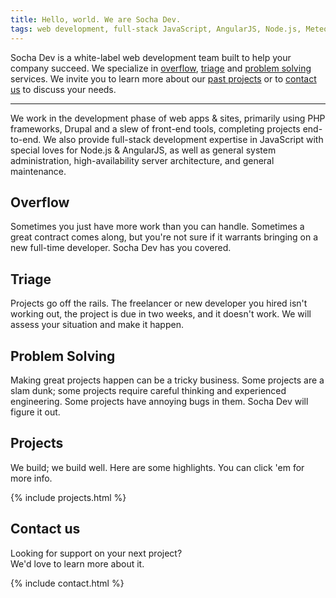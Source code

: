 ```yaml
---
title: Hello, world. We are Socha Dev.
tags: web development, full-stack JavaScript, AngularJS, Node.js, Meteor, PHP, Phalcon, Drupal
---
```


<div class="stripe">
  <div class="container">
    <div class="columns-12">
      <p>Socha Dev is a white-label web development team built to help your company
      succeed. We specialize in <a href="#overflow" class="blue">overflow</a>,
      <a href="#triage" class="red">triage</a> and <a href="#problem-solving" class="green">problem solving</a>
      services. We invite you to learn more about our <a href="#projects">past projects</a>
      or to <a href="#contact">contact us</a> to discuss your needs.</p>
      <hr>
      <p>We work in the development phase of web apps & sites, primarily using
      PHP frameworks, Drupal and a slew of front-end tools, completing projects
      end-to-end. We also provide full-stack development expertise in JavaScript with
      special loves for Node.js & AngularJS, as well as general system administration,
      high-availability server architecture, and general maintenance.</p>
    </div>
  </div>
</div>
<div class="stripe blue">
  <div class="container">
    <div class="columns-12">
      <h2 id="overflow">Overflow</h2>
      <p>Sometimes you just have more work than you can handle. Sometimes a great
      contract comes along, but you're not sure if it warrants bringing on a new
      full-time developer. Socha Dev has you covered.</p>
    </div>
  </div>
</div>
<div class="stripe red">
  <div class="container">
    <div class="columns-12">
      <h2 id="triage">Triage</h2>
      <p>Projects go off the rails. The freelancer or new developer you hired isn't
      working out, the project is due in two weeks, and it doesn't work. We will
      assess your situation and make it happen.</p>
    </div>
  </div>
</div>
<div class="stripe green">
  <div class="container">
    <div class="columns-12">
      <h2 id="problem-solving">Problem Solving</h2>
      <p>Making great projects happen can be a tricky business. Some projects are a slam
      dunk; some projects require careful thinking and experienced engineering. Some
      projects have annoying bugs in them. Socha Dev will figure it out.</p>
    </div>
  </div>
</div>
<div class="stripe gray">
  <div class="container">
    <div class="columns-12">
      <h2 id="projects">Projects</h2>
      <p>We build; we build well. Here are some highlights. You can click 'em for more info.</p>
{% include projects.html %}
    </div>
  </div>
</div>
<div class="stripe last">
  <div class="container">
    <div class="columns-12">
      <h2 id="contact">Contact us</h2>
      <p>Looking for support on your next project?<br>We'd love to learn more about it.</p>
{% include contact.html %}
    </div>
  </div>
</div>
